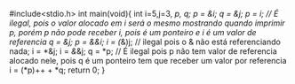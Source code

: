 #include<stdio.h>
int main(void){
   int i=5,j=3, *p, *q;
    p = &i;
    q = &j;
    p = i;
    // É ilegal, pois o valor alocado em i será o mesmo mostrando quando imprimir p, porém p não pode receber i, pois é um ponteiro e i é um valor de referencia 
    q = &j;
    p = &*&i;
    i = (*&)j; 
    // ilegal pois o & não está referenciando nada;
    i = *&j;
    i = *&*&j;
    q = *p;
    // É ilegal pois p não tem valor de referencia alocado nele, pois q é um ponteiro tem que receber um valor por referencia
    i = (*p)++ + *q;
    return 0;
}


